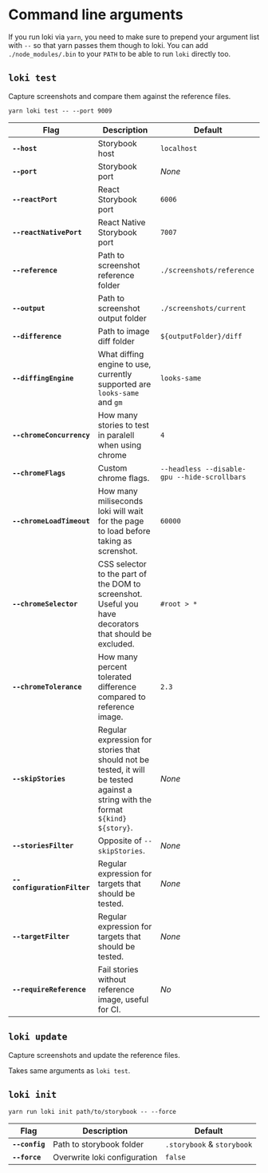 # Command line arguments

If you run loki via `yarn`, you need to make sure to prepend your argument list with `--` so that yarn passes them though to loki. You can add `./node_modules/.bin` to your `PATH` to be able to run `loki` directly too. 

## `loki test`

Capture screenshots and compare them against the reference files. 

```
yarn loki test -- --port 9009
```

|Flag|Description|Default|
|---|---|---|
|**`--host`**|Storybook host|`localhost`|
|**`--port`**|Storybook port|*None*|
|**`--reactPort`**|React Storybook port|`6006`|
|**`--reactNativePort`**|React Native Storybook port|`7007`|
|**`--reference`**|Path to screenshot reference folder|`./screenshots/reference`|
|**`--output`**|Path to screenshot output folder|`./screenshots/current`|
|**`--difference`**|Path to image diff folder|`${outputFolder}/diff`|
|**`--diffingEngine`**|What diffing engine to use, currently supported are `looks-same` and `gm`|`looks-same`|
|**`--chromeConcurrency`**|How many stories to test in paralell when using chrome|`4`|
|**`--chromeFlags`**|Custom chrome flags.|`--headless --disable-gpu --hide-scrollbars`|
|**`--chromeLoadTimeout`**|How many miliseconds loki will wait for the page to load before taking as screnshot.|`60000`|
|**`--chromeSelector`**|CSS selector to the part of the DOM to screenshot. Useful you have decorators that should be excluded.|`#root > *`|
|**`--chromeTolerance`**|How many percent tolerated difference compared to reference image.|`2.3`|
|**`--skipStories`**|Regular expression for stories that should not be tested, it will be tested against a string with the format `${kind} ${story}`.|*None*|
|**`--storiesFilter`**|Opposite of `--skipStories`.|*None*|
|**`--configurationFilter`**|Regular expression for targets that should be tested.|*None*|
|**`--targetFilter`**|Regular expression for targets that should be tested.|*None*|
|**`--requireReference`**|Fail stories without reference image, useful for CI.|*No*|

## `loki update`

Capture screenshots and update the reference files. 

Takes same arguments as `loki test`.

## `loki init`

```
yarn run loki init path/to/storybook -- --force
```

|Flag|Description|Default|
|---|---|---|
|**`--config`**|Path to storybook folder|`.storybook` & `storybook`|
|**`--force`**|Overwrite loki configuration|`false`|
